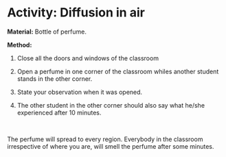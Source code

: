 # Activity: Diffusion in air

**Material:** Bottle of perfume.

**Method:**

1.	Close all the doors and windows of the classroom

2.	Open a perfume in one corner of the classroom whiles another student stands in the other corner.

3.	State your observation when it was opened.

4.	The other student in the other corner should also say what he/she experienced after 10 minutes.


<br>

The perfume will spread to every region.  Everybody in the classroom irrespective of where you are, will smell the perfume after some minutes.
